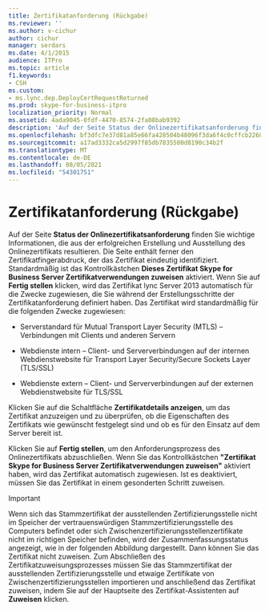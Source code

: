 ```yaml
---
title: Zertifikatanforderung (Rückgabe)
ms.reviewer: ''
ms.author: v-cichur
author: cichur
manager: serdars
ms.date: 4/1/2015
audience: ITPro
ms.topic: article
f1.keywords:
- CSH
ms.custom:
- ms.lync.dep.DeployCertRequestReturned
ms.prod: skype-for-business-itpro
localization_priority: Normal
ms.assetid: 4ada9045-0fdf-4470-8574-2fa08bab9392
description: 'Auf der Seite Status der Onlinezertifikatsanforderung finden Sie wichtige Informationen, die aus der erfolgreichen Erstellung und Ausstellung des Onlinezertifikats resultieren. Die Seite enthält ferner den Zertifikatfingerabdruck, der das Zertifikat eindeutig identifiziert. Standardmäßig ist das Kontrollkästchen Dieses Zertifikat Skype for Business Server Zertifikatverwendungen zuweisen aktiviert. Wenn Sie auf Fertig stellen klicken, wird das Zertifikat lync Server 2013 automatisch für die Zwecke zugewiesen, die Sie während der Erstellungsschritte der Zertifikatanforderung definiert haben. Das Zertifikat wird standardmäßig für die folgenden Zwecke zugewiesen:'
ms.openlocfilehash: bf3dfc7e37d81a85e66fa428504b48096f3da6f4c0cffcb22685f19d0146a7d7
ms.sourcegitcommit: a17ad3332ca5d2997f85db7835500d8190c34b2f
ms.translationtype: MT
ms.contentlocale: de-DE
ms.lasthandoff: 08/05/2021
ms.locfileid: "54301751"
---
```

# <a name="certificate-request-returned"></a>Zertifikatanforderung (Rückgabe)
 
Auf der Seite **Status der Onlinezertifikatsanforderung** finden Sie wichtige Informationen, die aus der erfolgreichen Erstellung und Ausstellung des Onlinezertifikats resultieren. Die Seite enthält ferner den Zertifikatfingerabdruck, der das Zertifikat eindeutig identifiziert. Standardmäßig ist das Kontrollkästchen **Dieses Zertifikat Skype for Business Server Zertifikatverwendungen zuweisen** aktiviert. Wenn Sie auf **Fertig stellen** klicken, wird das Zertifikat lync Server 2013 automatisch für die Zwecke zugewiesen, die Sie während der Erstellungsschritte der Zertifikatanforderung definiert haben. Das Zertifikat wird standardmäßig für die folgenden Zwecke zugewiesen:
  
- Serverstandard für Mutual Transport Layer Security (MTLS) – Verbindungen mit Clients und anderen Servern
    
- Webdienste intern – Client- und Serververbindungen auf der internen Webdienstwebsite für Transport Layer Security/Secure Sockets Layer (TLS/SSL)
    
- Webdienste extern – Client- und Serververbindungen auf der externen Webdienstwebsite für TLS/SSL
    
Klicken Sie auf die Schaltfläche **Zertifikatdetails anzeigen**, um das Zertifikat anzuzeigen und zu überprüfen, ob die Eigenschaften des Zertifikats wie gewünscht festgelegt sind und ob es für den Einsatz auf dem Server bereit ist.
  
Klicken Sie auf **Fertig stellen**, um den Anforderungsprozess des Onlinezertifikats abzuschließen. Wenn Sie das Kontrollkästchen **"Zertifikat Skype for Business Server Zertifikatverwendungen zuweisen"** aktiviert haben, wird das Zertifikat automatisch zugewiesen. Ist es deaktiviert, müssen Sie das Zertifikat in einem gesonderten Schritt zuweisen. 
  
> [!IMPORTANT]
> Wenn sich das Stammzertifikat der ausstellenden Zertifizierungsstelle nicht im Speicher der vertrauenswürdigen Stammzertifizierungsstelle des Computers befindet oder sich Zwischenzertifizierungsstellenzertifikate nicht im richtigen Speicher befinden, wird der Zusammenfassungsstatus angezeigt, wie in der folgenden Abbildung dargestellt. Dann können Sie das Zertifikat nicht zuweisen. Zum Abschließen des Zertifikatzuweisungsprozesses müssen Sie das Stammzertifikat der ausstellenden Zertifizierungsstelle und etwaige Zertifikate von Zwischenzertifizierungsstellen importieren und anschließend das Zertifikat zuweisen, indem Sie auf der Hauptseite des Zertifikat-Assistenten auf **Zuweisen** klicken.
  

